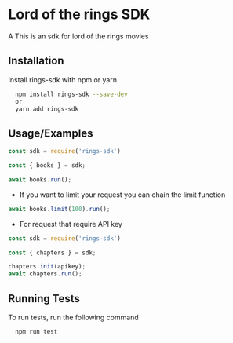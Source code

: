 
# Lord of the rings SDK

A This is an sdk for lord of the rings movies


## Installation

Install rings-sdk with npm or yarn

```bash
  npm install rings-sdk --save-dev
  or
  yarn add rings-sdk
```
    
## Usage/Examples

```javascript
const sdk = require('rings-sdk')

const { books } = sdk;

await books.run();
```

- If you want to limit your request you can chain the limit function

```javascript
await books.limit(100).run();
```

- For request that require API key 
```javascript
const sdk = require('rings-sdk')

const { chapters } = sdk;

chapters.init(apikey);
await chapters.run();
```

## Running Tests

To run tests, run the following command

```bash
  npm run test
```